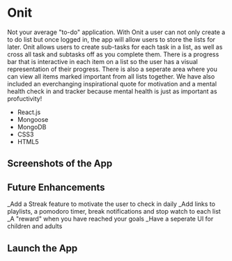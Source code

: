 <h1>Onit</h1>

Not your average "to-do" application. With Onit a user can not only create a to do list but once logged in, the app will allow users to store the lists for later. Onit allows users to create sub-tasks for each task in a list, as well as cross all task and subtasks off as you complete them. There is a progress bar that is interactive in each item on a list so the user has a visual representation of their progress. There is also a seperate area where you can view all items marked important from all lists together. We have also included an everchanging inspirational quote for motivation and a mental health check in and tracker because mental health is just as important as profuctivity! 


<ul>
<li>React.js</li>
<li>Mongoose</li>
<li>MongoDB</li>
<li>CSS3</li>
<li>HTML5</li>
</ul>

<h2>Screenshots of the App</h2>

<h2>Future Enhancements</h2>

_Add a Streak feature to motivate the user to check in daily
_Add links to playlists, a pomodoro timer, break notifications and stop watch to each list
_A "reward" when you have reached your goals
_Have a seperate UI for children and adults
<h2>Launch the App</h2>
